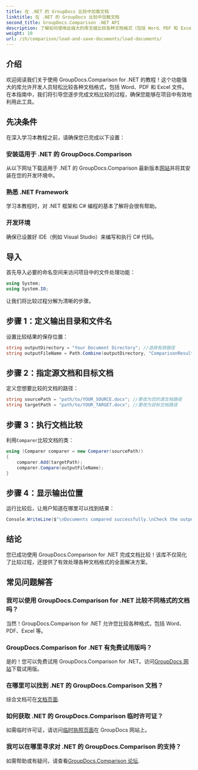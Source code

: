 ```yaml
---
title: 在 .NET 的 GroupDocs 比较中加载文档
linktitle: 在 .NET 的 GroupDocs 比较中加载文档
second_title: GroupDocs.Comparison .NET API
description: 了解如何使用此强大的库无缝比较各种文档格式（包括 Word、PDF 和 Excel）。本分步教程非常适合各个级别的开发人员。
weight: 10
url: /zh/comparison/load-and-save-documents/load-documents/
---
```

## 介绍

欢迎阅读我们关于使用 GroupDocs.Comparison for .NET 的教程！这个功能强大的库允许开发人员轻松比较各种文档格式，包括 Word、PDF 和 Excel 文件。在本指南中，我们将引导您逐步完成文档比较的过程，确保您能够在项目中有效地利用此工具。

## 先决条件

在深入学习本教程之前，请确保您已完成以下设置：

### 安装适用于 .NET 的 GroupDocs.Comparison
从以下网址下载适用于 .NET 的 GroupDocs.Comparison 最新版本[网站](https://releases.groupdocs.com/comparison/net/)并将其安装在您的开发环境中。

### 熟悉 .NET Framework
学习本教程时，对 .NET 框架和 C# 编程的基本了解将会很有帮助。

### 开发环境
确保已设置好 IDE（例如 Visual Studio）来编写和执行 C# 代码。

## 导入

首先导入必要的命名空间来访问项目中的文件处理功能：

```csharp
using System;
using System.IO;
```

让我们将比较过程分解为清晰的步骤。

## 步骤 1：定义输出目录和文件名

设置比较结果的保存位置：

```csharp
string outputDirectory = "Your Document Directory"; //选择有效路径
string outputFileName = Path.Combine(outputDirectory, "ComparisonResult.docx");
```

## 步骤 2：指定源文档和目标文档

定义您想要比较的文档的路径：

```csharp
string sourcePath = "path/to/YOUR_SOURCE.docx"; //更改为您的源文档路径
string targetPath = "path/to/YOUR_TARGET.docx"; //更改为目标文档路径
```

## 步骤 3：执行文档比较

利用`Comparer`比较文档的类：

```csharp
using (Comparer comparer = new Comparer(sourcePath))
{
    comparer.Add(targetPath);
    comparer.Compare(outputFileName);
}
```

## 步骤 4：显示输出位置

运行比较后，让用户知道在哪里可以找到结果：

```csharp
Console.WriteLine($"\nDocuments compared successfully.\nCheck the output in: {outputDirectory}");
```

## 结论

您已成功使用 GroupDocs.Comparison for .NET 完成文档比较！该库不仅简化了比较过程，还提供了有效处理各种文档格式的全面解决方案。

## 常见问题解答

### 我可以使用 GroupDocs.Comparison for .NET 比较不同格式的文档吗？
当然！GroupDocs.Comparison for .NET 允许您比较各种格式，包括 Word、PDF、Excel 等。

### GroupDocs.Comparison for .NET 有免费试用版吗？
是的！您可以免费试用 GroupDocs.Comparison for .NET。访问[GroupDocs 网站](https://releases.groupdocs.com/)下载试用版。

### 在哪里可以找到 .NET 的 GroupDocs.Comparison 文档？
综合文档可在[文档页面](https://reference.groupdocs.com/comparison/net/).

### 如何获取 .NET 的 GroupDocs.Comparison 临时许可证？
如需临时许可证，请访问[临时执照页面](https://purchase.groupdocs.com/temporary-license/)在 GroupDocs 网站上。

### 我可以在哪里寻求对 .NET 的 GroupDocs.Comparison 的支持？
如需帮助或有疑问，请查看[GroupDocs.Comparison 论坛](https://forum.groupdocs.com/c/comparison/12).
